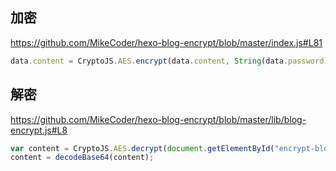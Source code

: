 

## 加密

https://github.com/MikeCoder/hexo-blog-encrypt/blob/master/index.js#L81

```js
data.content = CryptoJS.AES.encrypt(data.content, String(data.password)).toString();
```

## 解密


https://github.com/MikeCoder/hexo-blog-encrypt/blob/master/lib/blog-encrypt.js#L8

```js
var content = CryptoJS.AES.decrypt(document.getElementById("encrypt-blog").innerHTML.trim(), pass);  // 加密
content = decodeBase64(content);
```
